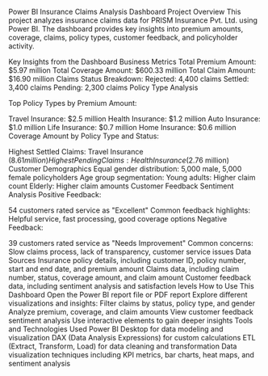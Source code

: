 Power BI Insurance Claims Analysis Dashboard
Project Overview
This project analyzes insurance claims data for PRISM Insurance Pvt. Ltd. using Power BI. The dashboard provides key insights into premium amounts, coverage, claims, policy types, customer feedback, and policyholder activity.

Key Insights from the Dashboard
Business Metrics
Total Premium Amount: $5.97 million
Total Coverage Amount: $600.33 million
Total Claim Amount: $16.90 million
Claims Status Breakdown:
Rejected: 4,400 claims
Settled: 3,400 claims
Pending: 2,300 claims
Policy Type Analysis

Top Policy Types by Premium Amount:

Travel Insurance: $2.5 million
Health Insurance: $1.2 million
Auto Insurance: $1.0 million
Life Insurance: $0.7 million
Home Insurance: $0.6 million
Coverage Amount by Policy Type and Status:

Highest Settled Claims: Travel Insurance ($8.61 million)
Highest Pending Claims: Health Insurance ($2.76 million)
Customer Demographics
Equal gender distribution: 5,000 male, 5,000 female policyholders
Age group segmentation:
Young adults: Higher claim count
Elderly: Higher claim amounts
Customer Feedback Sentiment Analysis
Positive Feedback:

54 customers rated service as "Excellent"
Common feedback highlights: Helpful service, fast processing, good coverage options
Negative Feedback:

39 customers rated service as "Needs Improvement"
Common concerns: Slow claims process, lack of transparency, customer service issues
Data Sources
Insurance policy details, including customer ID, policy number, start and end date, and premium amount
Claims data, including claim number, status, coverage amount, and claim amount
Customer feedback data, including sentiment analysis and satisfaction levels
How to Use This Dashboard
Open the Power BI report file or PDF report
Explore different visualizations and insights:
Filter claims by status, policy type, and gender
Analyze premium, coverage, and claim amounts
View customer feedback sentiment analysis
Use interactive elements to gain deeper insights
Tools and Technologies Used
Power BI Desktop for data modeling and visualization
DAX (Data Analysis Expressions) for custom calculations
ETL (Extract, Transform, Load) for data cleaning and transformation
Data visualization techniques including KPI metrics, bar charts, heat maps, and sentiment analysis
